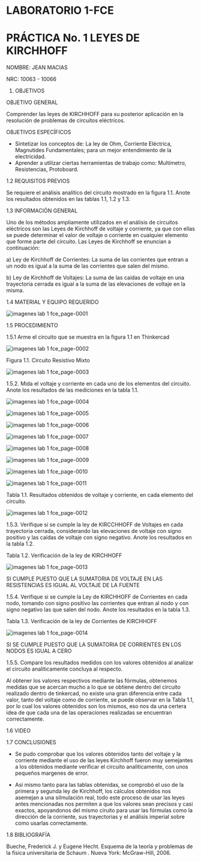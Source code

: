 # LABORATORIO 1-FCE
# PRÁCTICA No. 1 LEYES DE KIRCHHOFF

NOMBRE: JEAN MACIAS

NRC: 10063 - 10066





1. OBJETIVOS

OBJETIVO GENERAL

Comprender las leyes de KIRCHHOFF para su posterior aplicación en la resolución de problemas de circuitos eléctricos.

OBJETIVOS ESPECÍFICOS

* Sintetizar los conceptos de: La ley de Ohm, Corriente Eléctrica, Magnutides Fundamentales; para un mejor entendimiento de la electricidad.
* Aprender a utilizar ciertas herramientas de trabajo como: Multímetro, Resistencias, Protoboard.

1.2 REQUISITOS PREVIOS

Se requiere el análisis analítico del circuito mostrado en la figura 1.1. Anote los resultados obtenidos en las tablas 1.1, 1.2 y 1.3.

1.3 INFORMACIÓN GENERAL

Uno de los métodos ampliamente utilizados en el análisis de circuitos eléctricos son
las Leyes de Kirchhoff de voltaje y corriente, ya que con ellas se puede determinar el
valor de voltaje o corriente en cualquier elemento que forme parte del circuito. Las Leyes
de Kirchhoff se enuncian a continuación:

a) Ley de Kirchhoff de Corrientes: La suma de las corrientes que entran a un
nodo es igual a la suma de las corrientes que salen del mismo.

b) Ley de Kirchhoff de Voltajes: La suma de las caídas de voltaje en una
trayectoria cerrada es igual a la suma de las elevaciones de voltaje en la
misma.

1.4 MATERIAL Y EQUIPO REQUERIDO

![imagenes lab 1 fce_page-0001](https://user-images.githubusercontent.com/116774235/201507259-3fd72629-0088-4d6d-b476-360ef62c9bc4.jpg)

1.5 PROCEDIMIENTO

1.5.1 Arme el circuito que se muestra en la figura 1.1 en Thinkercad

![imagenes lab 1 fce_page-0002](https://user-images.githubusercontent.com/116774235/201507293-851a1e49-5e50-4546-ba65-762574a7e55e.jpg)

Figura 1.1. Circuito Resistivo Mixto

![imagenes lab 1 fce_page-0003](https://user-images.githubusercontent.com/116774235/201507403-5ddf0e59-1697-46e6-b3e1-9ee8550f8d24.jpg)

1.5.2. Mida el voltaje y corriente en cada uno de los elementos del circuito. Anote los resultados de las mediciones en la tabla 1.1.


![imagenes lab 1 fce_page-0004](https://user-images.githubusercontent.com/116774235/201507449-4817320f-4512-434b-9422-4260d906c151.jpg)

![imagenes lab 1 fce_page-0005](https://user-images.githubusercontent.com/116774235/201507451-96831880-eb35-43c0-bfa2-f0d1886c75ad.jpg)

![imagenes lab 1 fce_page-0006](https://user-images.githubusercontent.com/116774235/201507454-347f8887-d00d-44ca-a203-3a8d57865739.jpg)

![imagenes lab 1 fce_page-0007](https://user-images.githubusercontent.com/116774235/201507458-98fecaef-fdeb-478f-bbd6-92154a57e8f3.jpg)

![imagenes lab 1 fce_page-0008](https://user-images.githubusercontent.com/116774235/201507461-94063341-a5e8-49dd-a546-84a62cf2d31d.jpg)

![imagenes lab 1 fce_page-0009](https://user-images.githubusercontent.com/116774235/201507464-30f365f8-2a8d-40b8-bb4f-6f00cdb5a59f.jpg)

![imagenes lab 1 fce_page-0010](https://user-images.githubusercontent.com/116774235/201507467-48fca1f5-3803-43c5-9cc3-bdfbbfaa8b28.jpg)

![imagenes lab 1 fce_page-0011](https://user-images.githubusercontent.com/116774235/201507470-cc2f1e9b-3c3a-4f3e-a47a-4d9c9c1465f0.jpg)

Tabla 1.1. Resultados obtenidos de voltaje y corriente, en cada elemento del circuito.

![imagenes lab 1 fce_page-0012](https://user-images.githubusercontent.com/116774235/201507500-e72ce66b-00e7-40be-ade5-b769c29a6b42.jpg)

1.5.3. Verifique si se cumple la ley de KIRCCHHOFF de Voltajes en cada trayectoria cerrada, considerando las elevaciones de voltaje con signo positivo y las caídas de voltaje con signo negativo. Anote los resultados en la tabla 1.2.

Tabla 1.2. Verificación de la ley de KIRCHHOFF

![imagenes lab 1 fce_page-0013](https://user-images.githubusercontent.com/116774235/201507544-b07eaf1e-43ea-4dc3-a945-4bc624a374b9.jpg)

SI CUMPLE PUESTO QUE LA SUMATORIA DE VOLTAJE EN LAS RESISTENCIAS ES IGUAL AL VOLTAJE DE LA FUENTE

1.5.4. Verifique si se cumple la Ley de KIRCHHOFF de Corrientes en cada nodo, tomando con signo positivo las corrientes que entran al nodo y con signo negativo las que salen del nodo. Anote los resultados en la tabla 1.3.

Tabla 1.3. Verificación de la ley de Corrientes de KIRCHHOFF

![imagenes lab 1 fce_page-0014](https://user-images.githubusercontent.com/116774235/201507639-7bb81ea3-df95-4f94-ae34-222ce7db7517.jpg)

SI SE CUMPLE PUESTO QUE LA SUMATORIA DE CORRIENTES EN LOS NODOS ES IGUAL A CERO

1.5.5. Compare los resultados medidos con los valores obtenidos al analizar el circuito analíticamente  concluya al respecto.

Al obtener los valores respectivos mediante las fórmulas, obtenemos medidas que se acercan mucho a lo que se obtiene dentro del circuito realizado dentro de tinkercad, no existe una gran diferencia entre cada valor, tanto del voltaje como de corriente, se puede observar en la Tabla 1.1, por lo cual los valores obtenidos son los mismos, eso nos da una certera idea de que cada una de las operaciones realizadas se encuentran correctamente.

1.6 VIDEO


1.7 CONCLUSIONES

* Se pudo comprobar que los valores obtenidos tanto del voltaje y la corriente mediante el uso de las leyes Kirchhoff fueron muy semejantes a los obtenidos mediante verificar el circuito analiticamente, con unos pequeños margenes de error.

* Asi mismo tanto para las tablas obtenidas, se comprobó el uso de la primera y segunda ley de Kirchhoff, los cálculos obtenidos nos asemejan a una silmulación real, todo este proceso de usar las leyes antes mencionadas nos permiten a que los valores sean precisos y casi exactos, apoyandonos del mismo ciruito para usar las fórmulas como la dirección de la corriente, sus trayectorias y el análisis imperial sobre como usarlas correctamente.

1.8 BIBLIOGRAFÍA

Bueche, Frederick J. y Eugene Hecht. Esquema de la teoría y problemas de la física universitaria de Schaum . Nueva York: McGraw-Hill, 2006.
